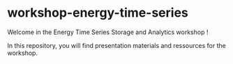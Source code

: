 # workshop-energy-time-series

Welcome in the Energy Time Series Storage and Analytics workshop ! 

In this repository, you will find presentation materials and ressources for the workshop. 